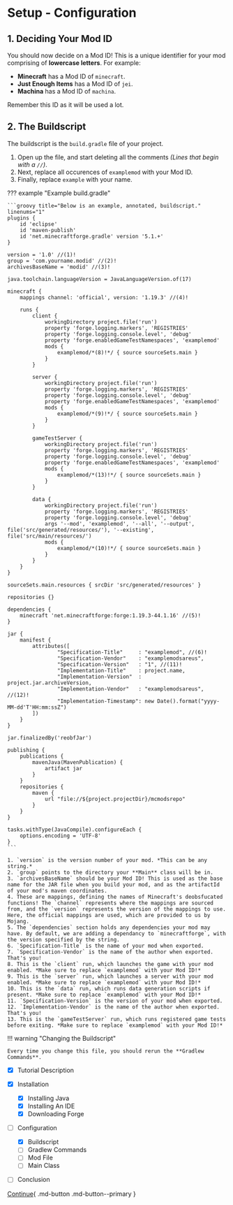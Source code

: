 # Setup - Configuration

## 1. Deciding Your Mod ID

You should now decide on a Mod ID! This is a unique identifier for your mod comprising of **lowercase letters**. For example:

- **Minecraft** has a Mod ID of `minecraft`.
- **Just Enough Items** has a Mod ID of `jei`.
- **Machina** has a Mod ID of `machina`.

Remember this ID as it will be used a lot.

## 2. The Buildscript

The buildscript is the `build.gradle` file of your project.

1. Open up the file, and start deleting all the comments *(Lines that begin with a `//`)*.
2. Next, replace all occurences of `examplemod` with your Mod ID.
3. Finally, replace `example` with your name.


??? example "Example build.gradle"

    ```groovy title="Below is an example, annotated, buildscript." linenums="1"
    plugins {
        id 'eclipse'
        id 'maven-publish'
        id 'net.minecraftforge.gradle' version '5.1.+'
    }

    version = '1.0' //(1)!
    group = 'com.yourname.modid' //(2)!
    archivesBaseName = 'modid' //(3)!

    java.toolchain.languageVersion = JavaLanguageVersion.of(17)

    minecraft {
        mappings channel: 'official', version: '1.19.3' //(4)!

        runs {
            client {
                workingDirectory project.file('run')
                property 'forge.logging.markers', 'REGISTRIES'
                property 'forge.logging.console.level', 'debug'
                property 'forge.enabledGameTestNamespaces', 'examplemod'
                mods {
                    examplemod/*(8)!*/ { source sourceSets.main }
                }
            }

            server {
                workingDirectory project.file('run')
                property 'forge.logging.markers', 'REGISTRIES'
                property 'forge.logging.console.level', 'debug'
                property 'forge.enabledGameTestNamespaces', 'examplemod'
                mods {
                    examplemod/*(9)!*/ { source sourceSets.main }
                }
            }

            gameTestServer {
                workingDirectory project.file('run')
                property 'forge.logging.markers', 'REGISTRIES'
                property 'forge.logging.console.level', 'debug'
                property 'forge.enabledGameTestNamespaces', 'examplemod'
                mods {
                    examplemod/*(13)!*/ { source sourceSets.main }
                }
            }

            data {
                workingDirectory project.file('run')
                property 'forge.logging.markers', 'REGISTRIES'
                property 'forge.logging.console.level', 'debug'
                args '--mod', 'examplemod', '--all', '--output', file('src/generated/resources/'), '--existing', file('src/main/resources/')
                mods {
                    examplemod/*(10)!*/ { source sourceSets.main }
                }
            }
        }
    }

    sourceSets.main.resources { srcDir 'src/generated/resources' }

    repositories {}

    dependencies {
        minecraft 'net.minecraftforge:forge:1.19.3-44.1.16' //(5)!
    }

    jar {
        manifest {
            attributes([
                    "Specification-Title"     : "examplemod", //(6)!
                    "Specification-Vendor"    : "examplemodsareus",
                    "Specification-Version"   : "1", //(11)!
                    "Implementation-Title"    : project.name,
                    "Implementation-Version"  : project.jar.archiveVersion,
                    "Implementation-Vendor"   : "examplemodsareus", //(12)!
                    "Implementation-Timestamp": new Date().format("yyyy-MM-dd'T'HH:mm:ssZ")
            ])
        }
    }

    jar.finalizedBy('reobfJar')

    publishing {
        publications {
            mavenJava(MavenPublication) {
                artifact jar
            }
        }
        repositories {
            maven {
                url "file://${project.projectDir}/mcmodsrepo"
            }
        }
    }

    tasks.withType(JavaCompile).configureEach {
        options.encoding = 'UTF-8'
    }
    ```

    1. `version` is the version number of your mod. *This can be any string.*
    2. `group` points to the directory your **Main** class will be in.
    3. `archivesBaseName` should be your Mod ID! This is used as the base name for the JAR file when you build your mod, and as the artifactId of your mod's maven coordinates.
    4. These are mappings, defining the names of Minecraft's deobsfucated functions! The `channel` represents where the mappings are sourced from, and the `version` represents the version of the mappings to use. Here, the official mappings are used, which are provided to us by Mojang.
    5. The `dependencies` section holds any dependencies your mod may have. By default, we are adding a dependancy to `minecraftforge`, with the version specified by the string.
    6. `Specification-Title` is the name of your mod when exported.
    7. `Specification-Vendor` is the name of the author when exported. That's you!
    8. This is the `client` run, which launches the game with your mod enabled. *Make sure to replace `examplemod` with your Mod ID!*
    9. This is the `server` run, which launches a server with your mod enabled. *Make sure to replace `examplemod` with your Mod ID!*
    10. This is the `data` run, which runs data generation scripts if present. *Make sure to replace `examplemod` with your Mod ID!*
    11. `Specification-Version` is the version of your mod when exported.
    12. `Implementation-Vendor` is the name of the author when exported. That's you!
    13. This is the `gameTestServer` run, which runs registered game tests before exiting. *Make sure to replace `examplemod` with your Mod ID!*

!!! warning "Changing the Buildscript"

    Every time you change this file, you should rerun the **Gradlew Commands**.

- [x] Tutorial Description
- [x] Installation
    * [x] Installing Java
    * [x] Installing An IDE
    * [x] Downloading Forge
- [ ] Configuration
    * [x] Buildscript
    * [ ] Gradlew Commands
    * [ ] Mod File
    * [ ] Main Class
- [ ] Conclusion


[Continue](gradlew.md){ .md-button .md-button--primary }
